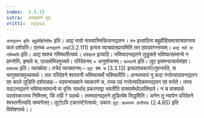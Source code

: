 ```yaml
---
index:  3.3.15
sutra:  अनद्यतने लुट्
vritti:  nyasa
---
```


`अनद्यतन इति बहुव्रीहिनिर्देशः` इति। अद्य भावो नास्यास्मिन्नित्यनद्यतनः। `तेन` इत्यादिना बहुव्रीहिसमासाश्रयणस्य फलं दर्शयति। एतच्च `अनद्यतने लङ्`(3.2.111) इत्यत्र व्याख्यातप्रायमिति तत एवादवगन्तव्यम्। `अद्य श्वो वा गमिष्यति` इति। अद्य श्वश्च गमिष्यतीत्यर्थः।
`परिदेवने` इत्यादि। भविष्यदनद्यतने लुडुक्तो भविष्यत्सामान्ये न प्राप्नोति, इष्यते च, एतदर्थमिदमुच्यते। परिदेवनम् = अनुशोचनम्। `श्वस्तनी` इति। लुट इयमन्याचार्यसंज्ञा। `वक्तव्या` इति। व्याख्येया। तत्रेदं व्याख्यानम्-- `लृट् शेषे च` (3.3.13) इत्यतश्चकारोऽनुवनर्त्तते, स चानुक्तसमुच्चयार्थः। ततः परिदेवने श्वस्तनी भविष्यत्यर्थे भविष्यतीति। अन्यस्त्वयं नु कदा गन्तेत्यादावनद्यतन एव काले लुडिति दर्शयन्नाह-- पदमन्वाख्याने व्याकरणे च, तच्च पदं गन्तेत्यादिकमनद्यतन एव वर्त्तते। तस्य यदाऽनद्यतने भविष्यत्सामान्ये वा वृत्तिः सार्थात् प्रकरणाद्वा भवतीति वाक्यार्मथोऽवतिष्ठते। न च वाक्यार्थः पदसंस्कारस्य निमित्तम्, किं तर्हि ? पदार्थः। तस्मादनद्यतने लुडित्येष सिद्धमिति। अनेन तु न्यायेन परिदेवने श्वस्तनीत्यादि सम्यगेतत्। लुटोऽपि टकारष्टेरेत्वार्थः; उकारः `लुटः प्रथमस्य डारौरसः` (2.4.85) इति विशेषणार्थः।।

